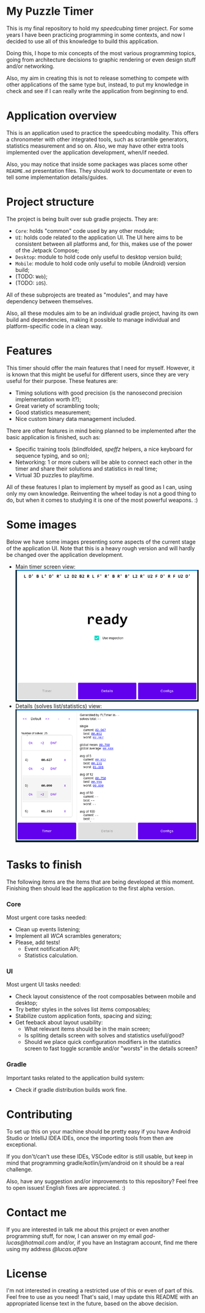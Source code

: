 # My Puzzle Timer

This is my final repository to hold my _speedcubing_ timer project. For some years I have been practicing programming in some contexts, and now I decided to use all of this knowledge to build this application.

Doing this, I hope to mix concepts of the most various programming topics, going from architecture decisions to graphic
rendering or even design stuff and/or networking.

Also, my aim in creating this is not to release something to compete with other applications of the same type but, instead, to put my knowledge in check and see if I can really write the application from beginning to end.

# Application overview

This is an application used to practice the speedcubing modality. This offers a chronometer with other integrated tools, such as scramble generators, statistics measurement and so on. Also, we may have other extra tools implemented over the
application development, when/if needed.

Also, you may notice that inside some packages was places some other `README.md` presentation files.
They should work to documentate or even to tell some implementation details/guides.

# Project structure

The project is being built over sub gradle projects. They are:

- `Core`: holds "common" code used by any other module;
- `UI`: holds code related to the application UI. The UI here aims to be consistent between all platforms and, for this,
  makes use of the power of the Jetpack Compose;
- `Desktop`: module to hold code only useful to desktop version build;
- `Mobile`: module to hold code only useful to mobile (Android) version build;
- (TODO: `Web`);
- (TODO: `iOS`).

All of these subprojects are treated as "modules", and may have dependency between themselves.

Also, all these modules aim to be an individual gradle project, having its own build and dependencies, making it possible to manage individual and platform-specific code in a clean way.

# Features

This timer should offer the main features that I need for myself. However, it is known that this might be useful for different users, since they are very useful for their purpose. These features are:

- Timing solutions with good precision (is the nanosecond precision implementation worth it?);
- Great variety of scrambling tools;
- Good statistics measurement;
- Nice custom binary data management included.

There are other features in mind being planned to be implemented after the basic application is finished, such as:

- Specific training tools (blindfolded, _speffz_ helpers, a nice keyboard for
  sequence typing, and so on);
- Networking: 1 or more cubers will be able to connect each other in the timer and share their solutions and statistics
  in real time;
- Virtual 3D puzzles to play/time.

All of these features I plan to implement by myself as good as I can, using only my own knowledge. Reinventing the wheel today is not a good thing to do, but when it comes to studying it is one of the most powerful weapons. :)

# Some images
Below we have some images presenting some aspects of the current stage of the application UI. Note that this is a heavy rough version and will hardly be changed over the application development.

- Main timer screen view:
  ![main screen view](img/ss1.png)
- Details (solves list/statistics) view:
  ![stats screen view](img/ss2.png)

# Tasks to finish

The following items are the items that are being developed at this moment.
Finishing then should lead the application to the first alpha version.

### Core
Most urgent core tasks needed:

- Clean up events listening;
- Implement all _WCA_ scrambles generators;
- Please, add tests!
    - Event notification API;
    - Statistics calculation.

### UI
Most urgent UI tasks needed:

- Check layout consistence of the root composables between mobile and desktop;
- Try better styles in the solves list items composables;
- Stabilize custom application fonts, spacing and sizing;
- Get feeback about layout usability:
    - What relevant items should be in the main screen;
    - Is spliting details screen with solves and statistics useful/good?
    - Should we place quick configuration modifiers in the statistics screen to fast toggle scramble and/or "worsts" in the details screen?

### Gradle
Important tasks related to the application build system:
- Check if gradle distribution builds work fine.

# Contributing

To set up this on your machine should be pretty easy if you have Android Studio or IntelliJ IDEA IDEs, once the importing tools from then are exceptional.

If you don't/can't use these IDEs, VSCode editor is still usable, but keep in mind that programming gradle/kotlin/jvm/android on it should be a real challenge.

Also, have any suggestion and/or improvements to this repository? Feel free to open issues!
English fixes are appreciated. :)

# Contact me

If you are interested in talk me about this project or even another programming stuff, for now, I can answer on my email
_god-lucas@hotmail.com_
and/or, if you have an Instagram account, find me there using my address _@lucas.alfare_

# License

I'm not interested in creating a restricted use of this or even of part of this. Feel free to use as you need! That's said, I may update this README with an appropriated license text in the future, based on the above decision.
